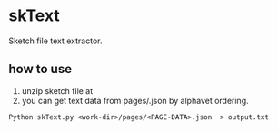 # skText
Sketch file text extractor.


## how to use

1. unzip sketch file at <work-dir>
2. you can get text data from pages/<page-data>.json by alphavet ordering.
  
```
Python skText.py <work-dir>/pages/<PAGE-DATA>.json  > output.txt
```
  
  




